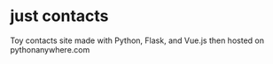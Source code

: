 # just contacts
Toy contacts site made with Python, Flask, and Vue.js then hosted on pythonanywhere.com
